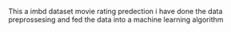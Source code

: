 This a imbd dataset movie rating predection 
i have done the data preprossesing and fed the data into  a machine learning algorithm
